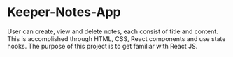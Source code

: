 # Keeper-Notes-App
User can create, view and delete notes, each consist of title and content. This is accomplished through HTML, CSS, React components and use state hooks. The purpose of this project is to get familiar with React JS.   
